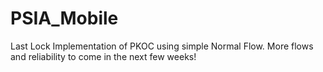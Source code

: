 <h1> PSIA_Mobile </h1>
Last Lock Implementation of PKOC using simple Normal Flow. More flows and reliability to come in the next few weeks!


